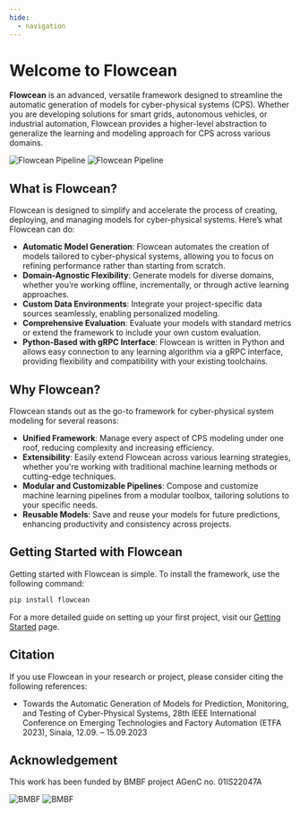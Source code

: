 ```yaml
---
hide:
  - navigation
---
```


# Welcome to Flowcean

**Flowcean** is an advanced, versatile framework designed to streamline the automatic generation of models for cyber-physical systems (CPS).
Whether you are developing solutions for smart grids, autonomous vehicles, or industrial automation, Flowcean provides a higher-level abstraction to generalize the learning and modeling approach for CPS across various domains.

![Flowcean Pipeline](../assets/pipeline-light.svg#only-light)
![Flowcean Pipeline](../assets/pipeline-dark.svg#only-dark)

## What is Flowcean?

Flowcean is designed to simplify and accelerate the process of creating, deploying, and managing models for cyber-physical systems.
Here’s what Flowcean can do:

- **Automatic Model Generation**: Flowcean automates the creation of models tailored to cyber-physical systems, allowing you to focus on refining performance rather than starting from scratch.
- **Domain-Agnostic Flexibility**: Generate models for diverse domains, whether you’re working offline, incrementally, or through active learning approaches.
- **Custom Data Environments**: Integrate your project-specific data sources seamlessly, enabling personalized modeling.
- **Comprehensive Evaluation**: Evaluate your models with standard metrics or extend the framework to include your own custom evaluation.
- **Python-Based with gRPC Interface**: Flowcean is written in Python and allows easy connection to any learning algorithm via a gRPC interface, providing flexibility and compatibility with your existing toolchains.

## Why Flowcean?

Flowcean stands out as the go-to framework for cyber-physical system modeling for several reasons:

- **Unified Framework**: Manage every aspect of CPS modeling under one roof, reducing complexity and increasing efficiency.
- **Extensibility**: Easily extend Flowcean across various learning strategies, whether you're working with traditional machine learning methods or cutting-edge techniques.
- **Modular and Customizable Pipelines**: Compose and customize machine learning pipelines from a modular toolbox, tailoring solutions to your specific needs.
- **Reusable Models**: Save and reuse your models for future predictions, enhancing productivity and consistency across projects.

## Getting Started with Flowcean

Getting started with Flowcean is simple.
To install the framework, use the following command:

```sh
pip install flowcean
```

For a more detailed guide on setting up your first project, visit our [Getting Started](getting_started/installation.md) page.

## Citation

If you use Flowcean in your research or project, please consider citing the following references:

- Towards the Automatic Generation of Models for Prediction, Monitoring, and Testing of Cyber-Physical Systems, 28th IEEE International Conference on Emerging Technologies and Factory Automation (ETFA 2023), Sinaia, 12.09. – 15.09.2023

## Acknowledgement

This work has been funded by BMBF project AGenC no. 01IS22047A

![BMBF](../assets/BMBF-light.svg#only-light)
![BMBF](../assets/BMBF-dark.svg#only-dark)
